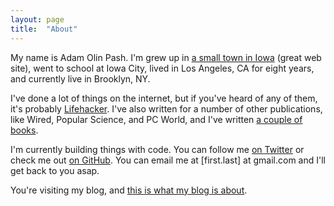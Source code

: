 ```yaml
---
layout: page
title:  "About"
---
```


My name is Adam Olin Pash. I'm grew up in [a small town in Iowa](http://www.cityofharlan.com/) (great web site), went to school at Iowa City, lived in Los Angeles, CA for eight years, and currently live in Brooklyn, NY. 

I've done a lot of things on the internet, but if you've heard of any of them, it's probably [Lifehacker](http://lifehacker.com). I've also written for a number of other publications, like Wired, Popular Science, and PC World, and I've written [a couple of books](http://www.amazon.com/Adam-Pash/e/B001JRYOY6/). 

I'm currently building things with code. You can follow me [on Twitter](https://twitter.com/adampash) or check me out [on GitHub](https://github.com/adampash/). You can email me at \[first.last\] at gmail.com and I'll get back to you asap.

You're visiting my blog, and [this is what my blog is about](/2013/09/24/i%27m-blogging-again/).